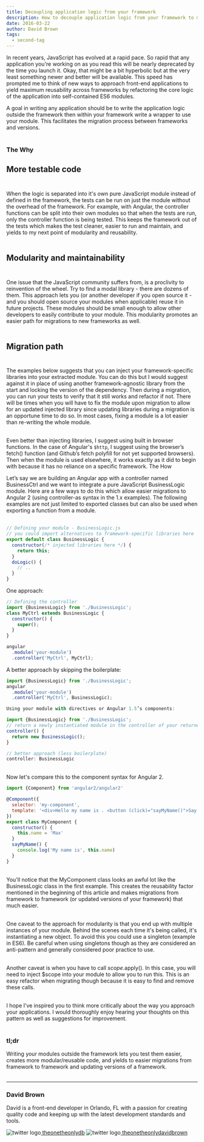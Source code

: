 ```yaml
---
title: Decoupling application logic from your framework
description: How to decouple application logic from your framework to make your angular apps more modular and testable.
date: 2016-03-22
author: David Brown
tags:
  - second-tag
---
```



In recent years, JavaScript has evolved at a rapid pace. So rapid that any application you're working on as you read this will be nearly deprecated by the time you launch it. Okay, that might be a bit hyperbolic but at the very least something newer and better will be available. This speed has prompted me to think of new ways to approach front-end applications to yield maximum reusability across frameworks by refactoring the core logic of the application into self-contained ES6 modules.

A goal in writing any application should be to write the application logic outside the framework then within your framework write a wrapper to use your module. This facilitates the migration process between frameworks and versions.<br><br>
### The Why<br>
## **More testable code** <br><br>

When the logic is separated into it's own pure JavaScript module instead of defined in the framework, the tests can be run on just the module without the overhead of the framework. For example, with Angular, the controller functions can be split into their own modules so that when the tests are run, only the controller function is being tested. This keeps the framework out of the tests which makes the test cleaner, easier to run and maintain, and yields to my next point of modularity and reusability.<br><br>
## **Modularity and maintainability**<br><br>

One issue that the JavaScript community suffers from, is a proclivity to reinvention of the wheel. Try to find a modal library - there are dozens of them. This approach lets you (or another developer if you open source it - and you should open source your modules when applicable) reuse it in future projects. These modules should be small enough to allow other developers to easily contribute to your module. This modularity promotes an easier path for migrations to new frameworks as well.<br><br>
## **Migration path**<br><br>

The examples below suggests that you can inject your framework-specific libraries into your extracted module. You can do this but I would suggest against it in place of using another framework-agnostic library from the start and locking the version of the dependency. Then during a migration, you can run your tests to verify that it still works and refactor if not. There will be times when you will have to fix the module upon migration to allow for an updated injected library since updating libraries during a migration is an opportune time to do so. In most cases, fixing a module is a lot easier than re-writing the whole module.<br><br>

Even better than injecting libraries, I suggest using built in browser functions. In the case of Angular's `$http`, I suggest using the browser’s fetch() function (and Github’s fetch polyfill for not yet supported browsers). Then when the module is used elsewhere, it works exactly as it did to begin with because it has no reliance on a specific framework.
The How

Let’s say we are building an Angular app with a controller named BusinessCtrl and we want to integrate a pure JavaScript BusinessLogic module. Here are a few ways to do this which allow easier migrations to Angular 2 (using controller-as syntax in the 1.x examples). The following examples are not just limited to exported classes but can also be used when exporting a function from a module.<br><br>

```javascript
// Defining your module - BusinessLogic.js 
// you could import alternatives to framework-specific libraries here
export default class BusinessLogic {
  constructor(/* injected libraries here */) {
    return this;
  }
  doLogic() {
    // ..
  }
}
```

One approach:
```javascript
// Defining the controller
import {BusinessLogic} from './BusinessLogic';
class MyCtrl extends BusinessLogic {
  constructor() {
    super();
  }
}

angular
  .module('your-module')
  .controller('MyCtrl', MyCtrl);
  ```

A better approach by skipping the boilerplate:

```js
import {BusinessLogic} from './BusinessLogic';
angular
  .module('your-module')
  .controller('MyCtrl', BusinessLogic);

Using your module with directives or Angular 1.5’s components:

import {BusinessLogic} from './BusinessLogic';
// return a newly instantiated module in the controller of your returned object
controller() {
  return new BusinessLogic();
}

// better approach (less boilerplate)
controller: BusinessLogic
```
<br>
Now let's compare this to the component syntax for Angular 2.

```js
import {Component} from 'angular2/angular2'

@Component({
  selector: 'my-component',
  template: '<div>Hello my name is . <button (click)="sayMyName()">Say my name</button></div>'
})
export class MyComponent {
  constructor() {
    this.name = 'Max'
  }
  sayMyName() {
    console.log('My name is', this.name)
  }
}
```
<br>
You'll notice that the MyComponent class looks an awful lot like the BusinessLogic class in the first example. This creates the reusability factor mentioned in the beginning of this article and makes migrations from framework to framework (or updated versions of your framework) that much easier.<br><br>

One caveat to the approach for modularity is that you end up with multiple instances of your module. Behind the scenes each time it's being called, it's instantiating a new object. To avoid this you could use a singleton (example in ES6). Be careful when using singletons though as they are considered an anti-pattern and generally considered poor practice to use.<br><br>

Another caveat is when you have to call $scope.$apply(). In this case, you will need to inject $scope into your module to allow you to run this. This is an easy refactor when migrating though because it is easy to find and remove these calls.<br><br>

I hope I’ve inspired you to think more critically about the way you approach your applications. I would thoroughly enjoy hearing your thoughts on this pattern as well as suggestions for improvement.<br><br>
### tl;dr

Writing your modules outside the framework lets you test them easier, creates more modular/reusable code, and yields to easier migrations from framework to framework and updating versions of a framework.<br><br>

---

### David Brown
David is a front-end developer in Orlando, FL with a passion for creating quality code and keeping up with the latest development standards and tools. 

<img src="https://img.icons8.com/ios/452/twitter--v1.png"
alt="twitter logo"
class="h-3.5 w-3.5 inline-flex"/><a href ="https://twitter.com/theonetheonlydb" class = "hover:text-indigo-400"> theonetheonlydb</a>
<img src="https://img.icons8.com/carbon-copy/2x/github.png"
alt="twitter logo"
class="h-8 w-8 inline-flex"/><a href ="https://github.com/theonetheonlydavidbrown" class = "hover:text-indigo-400"> theonetheonlydavidbrown</a>
<br><br><br>